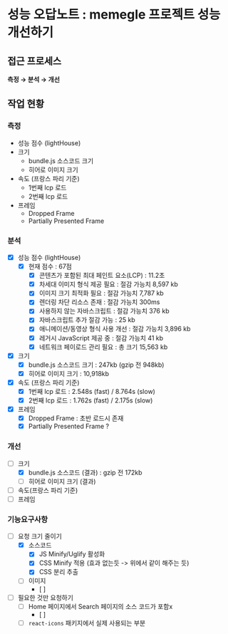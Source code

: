 # 성능 오답노트 : memegle 프로젝트 성능 개선하기

## 접근 프로세스

**측정 → 분석 → 개선**

## 작업 현황

### 측정

- 성능 점수 (lightHouse)
- 크기
  - bundle.js 소스코드 크기
  - 히어로 이미지 크기
- 속도 (프랑스 파리 기준)
  - 1번째 lcp 로드
  - 2번째 lcp 로드
- 프레임
  - Dropped Frame
  - Partially Presented Frame

### 분석

- [x] 성능 점수 (lightHouse)
  - [x] 현재 점수 : 67점
    - [x] 콘텐츠가 포함된 최대 페인트 요소(LCP) : 11.2초
    - [x] 차세대 이미지 형식 제공 필요 : 절감 가능치 8,597 kb
    - [x] 이미지 크기 최적화 필요 : 절감 가능치 7,787 kb
    - [x] 렌더링 차단 리소스 존재 : 절감 가능치 300ms
    - [x] 사용하지 않는 자바스크립트 : 절감 가능치 376 kb
    - [x] 자바스크립트 추가 절감 가능 : 25 kb
    - [x] 애니메이션/동영상 형식 사용 개선 : 절감 가능치 3,896 kb
    - [x] 레거시 JavaScript 제공 중 : 절감 가능치 41 kb
    - [x] 네트워크 페이로드 관리 필요 : 총 크기 15,563 kb
- [x] 크기
  - [x] bundle.js 소스코드 크기 : 247kb (gzip 전 948kb)
  - [x] 히어로 이미지 크기 : 10,918kb
- [x] 속도 (프랑스 파리 기준)
  - [x] 1번째 lcp 로드 : 2.548s (fast) / 8.764s (slow)
  - [x] 2번째 lcp 로드 : 1.762s (fast) / 2.175s (slow)
- [x] 프레임
  - [x] Dropped Frame : 초반 로드시 존재
  - [x] Partially Presented Frame ?

### 개선

- [ ] 크기
  - [x] bundle.js 소스코드 (결과) : gzip 전 172kb
  - [ ] 히어로 이미지 크기 (결과)
- [ ] 속도(프랑스 파리 기준)
- [ ] 프레임

### 기능요구사항

- [ ] 요청 크기 줄이기
  - [x] 소스코드
    - [x] JS Minify/Uglify 활성화
    - [x] CSS Minify 적용 (효과 없는듯 -> 위에서 같이 해주는 듯)
    - [x] CSS 분리 추출
  - [ ] 이미지
    - [ ]
- [ ] 필요한 것만 요청하기
  - [ ] Home 페이지에서 Search 페이지의 소스 코드가 포함x
    - [ ]
  - [ ] `react-icons` 패키지에서 실제 사용되는 부분

